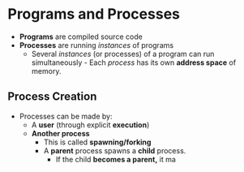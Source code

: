 # Programs and Processes
- **Programs** are compiled source code
- **Processes** are running *instances* of programs
	- Several *instances* (or processes) of a program can run simultaneously
			- Each *process* has its own **address space** of memory.

## Process Creation
- Processes can be made by:
	- A **user** (through explicit **execution**)
	- **Another process**
		- This is called **spawning/forking**
		- A **parent** process spawns a **child** process.
			- If the child **becomes a parent,** it ma